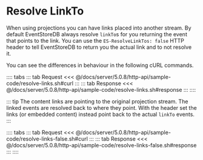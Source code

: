 # Resolve LinkTo

When using projections you can have links placed into another stream. By default EventStoreDB always resolve `linkTo`s for you returning the event that points to the link. You can use the `ES-ResolveLinkTos: false` HTTP header to tell EventStoreDB to return you the actual link and to not resolve it.

You can see the differences in behaviour in the following cURL commands.

:::: tabs
::: tab Request
<<< @/docs/server/5.0.8/http-api/sample-code/resolve-links.sh#curl
:::
::: tab Response
<<< @/docs/server/5.0.8/http-api/sample-code/resolve-links.sh#response
:::
::::

::: tip
The content links are pointing to the original projection stream. The linked events are resolved back to where they point. With the header set the links (or embedded content) instead point back to the actual `linkTo` events.
:::

:::: tabs
::: tab Request
<<< @/docs/server/5.0.8/http-api/sample-code/resolve-links-false.sh#curl
:::
::: tab Response
<<< @/docs/server/5.0.8/http-api/sample-code/resolve-links-false.sh#response
:::
::::
